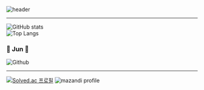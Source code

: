 ![header](https://capsule-render.vercel.app/api?type=rounded&color=000000&text=Hwang%20Jun&fontColor=FFD700&fontSize=50&animation=twinkling)

---

![GitHub stats](https://github-readme-stats.vercel.app/api?username=Hwangprogram&show_icons=true&theme=radical)  
![Top Langs](https://github-readme-stats.vercel.app/api/top-langs/?username=anuraghazra&layout=compact)
### :honeybee: Jun :honeybee:  
![Github](https://img.shields.io/badge/Github-181717?style=for-the-badge&logo=Github&logoColor=white)

---

[![Solved.ac
프로필](http://mazassumnida.wtf/api/generate_badge?boj=dmg05135)](https://solved.ac/{handle}) 
![mazandi profile](http://mazandi.herokuapp.com/api?handle=dmg05135&theme=dark)

<!--
**hwangprogram/hwangprogram** is a ✨ _special_ ✨ repository because its `README.md` (this file) appears on your GitHub profile.

Here are some ideas to get you started:

- 🔭 I’m currently working on ...
- 🌱 I’m currently learning ...
- 👯 I’m looking to collaborate on ...
- 🤔 I’m looking for help with ...
- 💬 Ask me about ...
- 📫 How to reach me: ...
- 😄 Pronouns: ...
- ⚡ Fun fact: ...
-->
